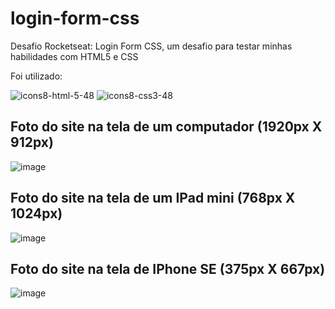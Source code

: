 # login-form-css

Desafio Rocketseat: Login Form CSS, um desafio para testar minhas habilidades com HTML5  e CSS

Foi utilizado:

![icons8-html-5-48](https://user-images.githubusercontent.com/101835324/165111872-1db50d31-ff08-4c68-8f8d-372172a3e58d.png)
![icons8-css3-48](https://user-images.githubusercontent.com/101835324/165111999-a12764fb-a618-4c85-9fc1-8a9fd68e4db0.png)

## Foto do site na tela de um computador (1920px X 912px)
![image](https://user-images.githubusercontent.com/101835324/164509149-c05b2744-b6c6-46dc-9534-e7745e8a975c.png)

## Foto do site na tela de um IPad mini (768px X 1024px)
![image](https://user-images.githubusercontent.com/101835324/164785612-42bd4e19-7de3-449c-b20e-0384ef513977.png)


## Foto do site na tela de IPhone SE (375px X 667px)
![image](https://user-images.githubusercontent.com/101835324/164785443-56ec16dd-a37e-4fb4-b52a-2d27ec885ec3.png)

